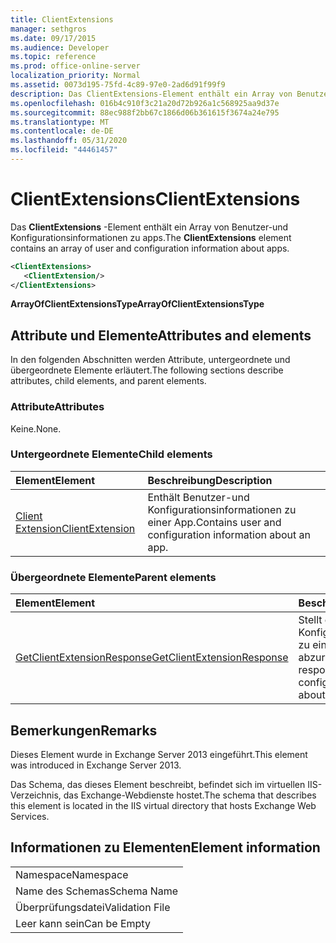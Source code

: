 ```yaml
---
title: ClientExtensions
manager: sethgros
ms.date: 09/17/2015
ms.audience: Developer
ms.topic: reference
ms.prod: office-online-server
localization_priority: Normal
ms.assetid: 0073d195-75fd-4c89-97e0-2ad6d91f99f9
description: Das ClientExtensions-Element enthält ein Array von Benutzer-und Konfigurationsinformationen zu apps.
ms.openlocfilehash: 016b4c910f3c21a20d72b926a1c568925aa9d37e
ms.sourcegitcommit: 88ec988f2bb67c1866d06b361615f3674a24e795
ms.translationtype: MT
ms.contentlocale: de-DE
ms.lasthandoff: 05/31/2020
ms.locfileid: "44461457"
---
```

# <a name="clientextensions"></a><span data-ttu-id="3971b-103">ClientExtensions</span><span class="sxs-lookup"><span data-stu-id="3971b-103">ClientExtensions</span></span>

<span data-ttu-id="3971b-104">Das **ClientExtensions** -Element enthält ein Array von Benutzer-und Konfigurationsinformationen zu apps.</span><span class="sxs-lookup"><span data-stu-id="3971b-104">The **ClientExtensions** element contains an array of user and configuration information about apps.</span></span> 
  
```XML
<ClientExtensions>
   <ClientExtension/>
</ClientExtensions>
```

 <span data-ttu-id="3971b-105">**ArrayOfClientExtensionsType**</span><span class="sxs-lookup"><span data-stu-id="3971b-105">**ArrayOfClientExtensionsType**</span></span>
## <a name="attributes-and-elements"></a><span data-ttu-id="3971b-106">Attribute und Elemente</span><span class="sxs-lookup"><span data-stu-id="3971b-106">Attributes and elements</span></span>

<span data-ttu-id="3971b-107">In den folgenden Abschnitten werden Attribute, untergeordnete und übergeordnete Elemente erläutert.</span><span class="sxs-lookup"><span data-stu-id="3971b-107">The following sections describe attributes, child elements, and parent elements.</span></span>
  
### <a name="attributes"></a><span data-ttu-id="3971b-108">Attribute</span><span class="sxs-lookup"><span data-stu-id="3971b-108">Attributes</span></span>

<span data-ttu-id="3971b-109">Keine.</span><span class="sxs-lookup"><span data-stu-id="3971b-109">None.</span></span>
  
### <a name="child-elements"></a><span data-ttu-id="3971b-110">Untergeordnete Elemente</span><span class="sxs-lookup"><span data-stu-id="3971b-110">Child elements</span></span>

|<span data-ttu-id="3971b-111">**Element**</span><span class="sxs-lookup"><span data-stu-id="3971b-111">**Element**</span></span>|<span data-ttu-id="3971b-112">**Beschreibung**</span><span class="sxs-lookup"><span data-stu-id="3971b-112">**Description**</span></span>|
|:-----|:-----|
|[<span data-ttu-id="3971b-113">Client Extension</span><span class="sxs-lookup"><span data-stu-id="3971b-113">ClientExtension</span></span>](clientextension.md) <br/> |<span data-ttu-id="3971b-114">Enthält Benutzer-und Konfigurationsinformationen zu einer App.</span><span class="sxs-lookup"><span data-stu-id="3971b-114">Contains user and configuration information about an app.</span></span>  <br/> |
   
### <a name="parent-elements"></a><span data-ttu-id="3971b-115">Übergeordnete Elemente</span><span class="sxs-lookup"><span data-stu-id="3971b-115">Parent elements</span></span>

|<span data-ttu-id="3971b-116">**Element**</span><span class="sxs-lookup"><span data-stu-id="3971b-116">**Element**</span></span>|<span data-ttu-id="3971b-117">**Beschreibung**</span><span class="sxs-lookup"><span data-stu-id="3971b-117">**Description**</span></span>|
|:-----|:-----|
|[<span data-ttu-id="3971b-118">GetClientExtensionResponse</span><span class="sxs-lookup"><span data-stu-id="3971b-118">GetClientExtensionResponse</span></span>](getclientextensionresponse.md) <br/> |<span data-ttu-id="3971b-119">Stellt eine Antwort dar, um Konfigurationsinformationen zu einer APP abzurufen.</span><span class="sxs-lookup"><span data-stu-id="3971b-119">Represents a response to get configuration information about an app.</span></span>  <br/> |
   
## <a name="remarks"></a><span data-ttu-id="3971b-120">Bemerkungen</span><span class="sxs-lookup"><span data-stu-id="3971b-120">Remarks</span></span>

<span data-ttu-id="3971b-121">Dieses Element wurde in Exchange Server 2013 eingeführt.</span><span class="sxs-lookup"><span data-stu-id="3971b-121">This element was introduced in Exchange Server 2013.</span></span>
  
<span data-ttu-id="3971b-122">Das Schema, das dieses Element beschreibt, befindet sich im virtuellen IIS-Verzeichnis, das Exchange-Webdienste hostet.</span><span class="sxs-lookup"><span data-stu-id="3971b-122">The schema that describes this element is located in the IIS virtual directory that hosts Exchange Web Services.</span></span>
  
## <a name="element-information"></a><span data-ttu-id="3971b-123">Informationen zu Elementen</span><span class="sxs-lookup"><span data-stu-id="3971b-123">Element information</span></span>

||
|:-----|
|<span data-ttu-id="3971b-124">Namespace</span><span class="sxs-lookup"><span data-stu-id="3971b-124">Namespace</span></span>  <br/> |
|<span data-ttu-id="3971b-125">Name des Schemas</span><span class="sxs-lookup"><span data-stu-id="3971b-125">Schema Name</span></span>  <br/> |
|<span data-ttu-id="3971b-126">Überprüfungsdatei</span><span class="sxs-lookup"><span data-stu-id="3971b-126">Validation File</span></span>  <br/> |
|<span data-ttu-id="3971b-127">Leer kann sein</span><span class="sxs-lookup"><span data-stu-id="3971b-127">Can be Empty</span></span>  <br/> |
   

